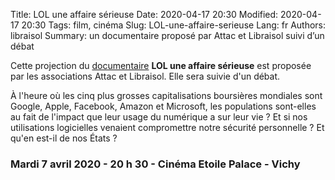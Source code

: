 Title: LOL une affaire sérieuse
Date: 2020-04-17 20:30
Modified: 2020-04-17 20:30
Tags: film, cinéma
Slug: LOL-une-affaire-serieuse
Lang: fr
Authors: libraisol
Summary: un documentaire proposé par Attac et Libraisol suivi d’un débat

Cette projection du [documentaire][doc] **LOL une affaire sérieuse** est proposée par les associations Attac et Libraisol. Elle sera suivie d'un débat.

À l'heure où les cinq plus grosses capitalisations boursières mondiales sont Google, Apple, Facebook, Amazon et Microsoft, les populations sont-elles au fait de l'impact que leur usage du numérique a sur leur vie ? Et si nos utilisations logicielles venaient compromettre notre sécurité personnelle ? Et qu'en est-il de nos États ?

### Mardi 7 avril 2020 - 20 h 30 - Cinéma Etoile Palace - Vichy

[doc]: http://www.gigowattfilm.com/coffre/fiction/doc-lol
